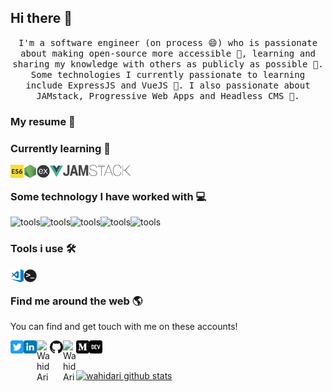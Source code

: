 ## Hi there 👋

<p align="center">
  <samp>
    I'm a software engineer (on process 😄) who is passionate about making open-source more accessible 🎯, learning and sharing my knowledge with others as publicly as possible 🔔. Some technologies I currently passionate to learning include ExpressJS and VueJS 💖. I also passionate about JAMstack, Progressive Web Apps and Headless CMS 🚀.
  </samp>
</p>

### My resume 📝

### Currently learning 🔖

<a href="https://developer.mozilla.org/en-US/docs/Web/JavaScript">
  <img align="left" alt="logo" width="21px" src="icons/es6.png" />
</a>
<a href="https://nodejs.org/en/">
  <img align="left" alt="logo" width="21px" src="icons/nodejs.png" />
</a>
<a href="https://expressjs.com">
  <img align="left" alt="logo" width="21px" src="icons/express.png" />
</a>
<a href="http://vuejs.org">
  <img align="left" alt="logo" width="21px" src="icons/vue.png" />
</a>
<a href="https://jamstack.org/">
  <img align="left" alt="logo" height="18px" src="icons/jamstack.png" />
</a>
<br>

### Some technology I have worked with 💻

<a href="https://getbootstrap.com/">
  <img align="left" alt="tools" height="21px" src="https://img.shields.io/badge/Bootstrap-grey?logo=bootstrap" />
</a>
<a href="https://www.php.net/">
  <img align="left" alt="tools" height="21px" src="https://img.shields.io/badge/PHP-grey?logo=php" />
</a>
<a href="https://www.python.org/">
  <img align="left" alt="tools" height="21px" src="https://img.shields.io/badge/Python-grey?logo=python" />
</a>
<a href="https://flask.palletsprojects.com/">
  <img align="left" alt="tools" height="21px" src="https://img.shields.io/badge/Flask-grey?logo=flask" />
</a>
<a href="https://mariadb.org/">
  <img align="left" alt="tools" height="21px" src="https://img.shields.io/badge/MariaDB-grey?logo=mariadb" />
</a>
<br>

### Tools i use 🛠️

<a href="https://code.visualstudio.com/">
  <img align="left" alt="tools" width="21px" src="https://raw.githubusercontent.com/github/explore/80688e429a7d4ef2fca1e82350fe8e3517d3494d/topics/visual-studio-code/visual-studio-code.png" />
</a>
<a href="https://github.com/topics/terminal">
  <img align="left" alt="tools" width="21px" src="https://raw.githubusercontent.com/github/explore/d92924b1d925bb134e308bd29c9de6c302ed3beb/topics/terminal/terminal.png" />
</a>
<br>

### Find me around the web 🌎
You can find and get touch with me on these accounts!

<a href="https://twitter.com/wahiidari">
  <img align="left" alt="Wahid Ari Twitter" width="21px" src="https://raw.githubusercontent.com/edent/SuperTinyIcons/099dc12b59179d07d534069bc8551718f786d91a/images/svg/twitter.svg" />
</a>
</a>
<a href="https://www.linkedin.com/in/wahidari">
  <img align="left" alt="Wahid Ari Linkdin" width="21px" src="https://raw.githubusercontent.com/edent/SuperTinyIcons/099dc12b59179d07d534069bc8551718f786d91a/images/svg/linkedin.svg" />
</a>
<a href="https://instagram.com/wahid.ari">
  <img align="left" alt="Wahid Ari " width="21px" src="https://raw.githubusercontent.com/Delta456/Delta456/master/img/instagram.jpg" />
</a>
<a href="https://github.com/wahidari">
  <img align="left" alt="Wahid Ari GitHub" width="21px" src="https://raw.githubusercontent.com/github/explore/78df643247d429f6cc873026c0622819ad797942/topics/github/github.png" />
</a>
<a href="https://gitlab.com/wahidari">
  <img align="left" alt="Wahid Ari " width="21px" src="https://raw.githubusercontent.com/Delta456/Delta456/master/img/gitlab.png" />
</a>
<a href="https://medium.com/@wahidari">
  <img align="left" alt="Wahid Ari Medium" width="21px" src="https://raw.githubusercontent.com/edent/SuperTinyIcons/099dc12b59179d07d534069bc8551718f786d91a/images/svg/medium.svg" />
</a>
<a href="https://dev.to/wahidari">
  <img align="left" alt="Wahid Ari DEV" width="21px" src="https://raw.githubusercontent.com/edent/SuperTinyIcons/099dc12b59179d07d534069bc8551718f786d91a/images/svg/dev_to.svg" />
<br><br>
  
![wahidari github stats](https://github-readme-stats.vercel.app/api?username=wahidari&hide_border=true&title_color=0c0c0d&text_color=141414&icon_color=000&show_icons=true)
